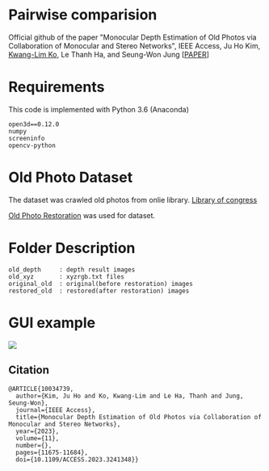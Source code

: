 # Pairwise comparision

Official github of the paper "Monocular Depth Estimation of Old Photos via Collaboration of Monocular and Stereo Networks", IEEE Access, Ju Ho Kim, [Kwang-Lim Ko](https://github.com/kklim1323), Le Thanh Ha, and Seung-Won Jung [[PAPER](https://ieeexplore.ieee.org/document/10034739)]


# Requirements

This code is implemented with Python 3.6 (Anaconda)

```
open3d==0.12.0
numpy
screeninfo
opencv-python
```


# Old Photo Dataset

The dataset was crawled old photos from onlie library.
[Library of congress](https://www.loc.gov/pictures/)

[Old Photo Restoration](https://github.com/microsoft/Bringing-Old-Photos-Back-to-Life) was used for dataset. 


# Folder Description

```
old_depth     : depth result images
old_xyz       : xyzrgb.txt files
original_old  : original(before restoration) images
restored_old  : restored(after restoration) images
```


# GUI example

<img src="https://github.com/rmawngh/Old-Photo-3D/blob/main/Pairwise_comparison/gui_example.png">





## Citation
```
@ARTICLE{10034739,
  author={Kim, Ju Ho and Ko, Kwang-Lim and Le Ha, Thanh and Jung, Seung-Won},
  journal={IEEE Access}, 
  title={Monocular Depth Estimation of Old Photos via Collaboration of Monocular and Stereo Networks}, 
  year={2023},
  volume={11},
  number={},
  pages={11675-11684},
  doi={10.1109/ACCESS.2023.3241348}}
```

